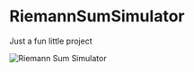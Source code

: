 # RiemannSumSimulator
Just a fun little project

![Riemann Sum Simulator](https://i.imgur.com/J2ioK44.png)
